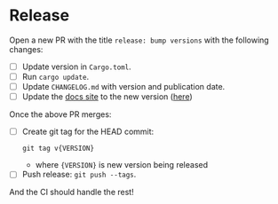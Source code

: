 # Release

Open a new PR with the title `release: bump versions` with the following changes:

* [ ] Update version in `Cargo.toml`.
* [ ] Run `cargo update`.
* [ ] Update `CHANGELOG.md` with version and publication date.
* [ ] Update the [docs site](https://stjude-rust-labs.github.io/sprocket/) to the new version ([here](https://github.com/stjude-rust-labs/sprocket/blob/main/docs/.vitepress/config.mts#L17))

Once the above PR merges:

* [ ] Create git tag for the HEAD commit:
    ```
    git tag v{VERSION}
    ```
    * where `{VERSION}` is new version being released
* [ ] Push release: `git push --tags`.

And the CI should handle the rest!